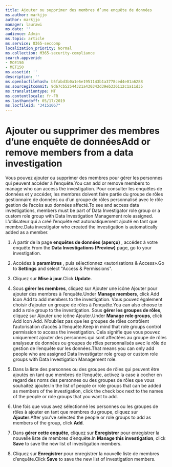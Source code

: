 ```yaml
---
title: Ajouter ou supprimer des membres d’une enquête de données
ms.author: markjjo
author: markjjo
manager: laurawi
ms.date: ''
audience: Admin
ms.topic: article
ms.service: O365-seccomp
localization_priority: Normal
ms.collection: M365-security-compliance
search.appverid:
- MOE150
- MET150
ms.assetid: ''
description: ''
ms.openlocfilehash: b5fabd3b0a1e6e1951143b1a3778ced4e01a6288
ms.sourcegitcommit: 9d67cb52544321a430343d39eb336112c1a11d35
ms.translationtype: MT
ms.contentlocale: fr-FR
ms.lasthandoff: 05/17/2019
ms.locfileid: "34151067"
---
```

# <a name="add-or-remove-members-from-a-data-investigation"></a><span data-ttu-id="8abca-102">Ajouter ou supprimer des membres d’une enquête de données</span><span class="sxs-lookup"><span data-stu-id="8abca-102">Add or remove members from a data investigation</span></span>

<span data-ttu-id="8abca-103">Vous pouvez ajouter ou supprimer des membres pour gérer les personnes qui peuvent accéder à l’enquête.</span><span class="sxs-lookup"><span data-stu-id="8abca-103">You can add or remove members to manage who can access the investigation.</span></span> <span data-ttu-id="8abca-104">Pour consulter les enquêtes de données et y accéder, les membres doivent faire partie du groupe de rôles gestionnaire de données ou d’un groupe de rôles personnalisé avec le rôle gestion de l’accès aux données affecté.</span><span class="sxs-lookup"><span data-stu-id="8abca-104">To see and access data investigations, members must be part of Data Investigator role group or a custom role group with Data Investigation Management role assigned.</span></span> <span data-ttu-id="8abca-105">L’utilisateur qui a créé l’enquête est automatiquement ajouté en tant que membre.</span><span class="sxs-lookup"><span data-stu-id="8abca-105">Data investigator who created the investigation is automatically added as a member.</span></span>

1. <span data-ttu-id="8abca-106">À partir de la page **enquêtes de données (aperçu)** , accédez à votre enquête.</span><span class="sxs-lookup"><span data-stu-id="8abca-106">From the **Data Investigations (Preview)** page, go to your investigation.</span></span>

2. <span data-ttu-id="8abca-107">Accédez à **paramètres** , puis sélectionnez «autorisations & Access».</span><span class="sxs-lookup"><span data-stu-id="8abca-107">Go to **Settings** and select "Access & Permissions".</span></span>
 
3. <span data-ttu-id="8abca-108">Cliquez sur **Mise à jour**.</span><span class="sxs-lookup"><span data-stu-id="8abca-108">Click **Update**.</span></span>
 
4. <span data-ttu-id="8abca-109">Sous **gérer les membres**, cliquez sur Ajouter une icône Ajouter pour ajouter des membres à l’enquête.</span><span class="sxs-lookup"><span data-stu-id="8abca-109">Under **Manage members**, click Add Icon Add to add members to the investigation.</span></span> <span data-ttu-id="8abca-110">Vous pouvez également choisir d’ajouter un groupe de rôles à l’enquête.</span><span class="sxs-lookup"><span data-stu-id="8abca-110">You can also choose to add a role group to the investigation.</span></span> <span data-ttu-id="8abca-111">Sous **gérer les groupes de rôles**, cliquez sur Ajouter une icône Ajouter.</span><span class="sxs-lookup"><span data-stu-id="8abca-111">Under **Manage role groups**, click Add Icon Add.</span></span> 
     <span data-ttu-id="8abca-112">N’oubliez pas que les groupes de rôles contrôlent l’autorisation d’accès à l’enquête.</span><span class="sxs-lookup"><span data-stu-id="8abca-112">Keep in mind that role groups control permission to access the investigation.</span></span> <span data-ttu-id="8abca-113">Cela signifie que vous pouvez uniquement ajouter des personnes qui sont affectées au groupe de rôles analyseur de données ou groupes de rôles personnalisés avec le rôle de gestion de l’enquête sur les données.</span><span class="sxs-lookup"><span data-stu-id="8abca-113">That means you can only add people who are assigned Data Investigator role group or custom role groups with Data Investigation Management role.</span></span>
 
5. <span data-ttu-id="8abca-114">Dans la liste des personnes ou des groupes de rôles qui peuvent être ajoutés en tant que membres de l’enquête, activez la case à cocher en regard des noms des personnes ou des groupes de rôles que vous souhaitez ajouter.</span><span class="sxs-lookup"><span data-stu-id="8abca-114">In the list of people or role groups that can be added as members of the investigation, click the check box next to the names of the people or role groups that you want to add.</span></span>

6. <span data-ttu-id="8abca-115">Une fois que vous avez sélectionné les personnes ou les groupes de rôles à ajouter en tant que membres du groupe, cliquez sur **Ajouter**.</span><span class="sxs-lookup"><span data-stu-id="8abca-115">After you've selected the people or role groups to add as members of the group, click **Add**.</span></span>

7. <span data-ttu-id="8abca-116">Dans **gérer cette enquête**, cliquez sur **Enregistrer** pour enregistrer la nouvelle liste de membres d’enquête.</span><span class="sxs-lookup"><span data-stu-id="8abca-116">In **Manage this investigation**, click **Save** to save the new list of investigation members.</span></span>

8. <span data-ttu-id="8abca-117">Cliquez sur **Enregistrer** pour enregistrer la nouvelle liste de membres d’enquête.</span><span class="sxs-lookup"><span data-stu-id="8abca-117">Click **Save** to save the new list of investigation members.</span></span>
